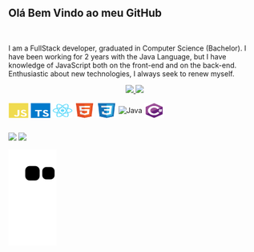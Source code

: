 ## Olá Bem Vindo ao meu GitHub

<br />

I am a FullStack developer, graduated in Computer Science (Bachelor). I have
been working for 2 years with the Java Language, but I have knowledge of
JavaScript both on the front-end and on the back-end. Enthusiastic about new
technologies, I always seek to renew myself.

<div align="center">
  <a href="https://github.com/gjmedeiros">
    <img
      height="180em"
      src="https://github-readme-stats.vercel.app/api?username=gjmedeiros&show_icons=true&theme=radical"
    />
    <img
      height="180em"
      src="https://github-readme-stats.vercel.app/api/top-langs/?username=gjmedeiros&layout=compact&&theme=radical"
    />
  </a>
</div>

<div style="display: inline_block">
  <br />
  <img
    align="center"
    alt="Js"
    height="30"
    width="40"
    src="https://raw.githubusercontent.com/devicons/devicon/master/icons/javascript/javascript-plain.svg"
  />
  <img
    align="center"
    alt="Ts"
    height="30"
    width="40"
    src="https://raw.githubusercontent.com/devicons/devicon/master/icons/typescript/typescript-plain.svg"
  />
  <img
    align="center"
    alt="React"
    height="30"
    width="40"
    src="https://raw.githubusercontent.com/devicons/devicon/master/icons/react/react-original.svg"
  />
  <img
    align="center"
    alt="HTML"
    height="30"
    width="40"
    src="https://raw.githubusercontent.com/devicons/devicon/master/icons/html5/html5-original.svg"
  />
  <img
    align="center"
    alt="CSS"
    height="30"
    width="40"
    src="https://raw.githubusercontent.com/devicons/devicon/master/icons/css3/css3-original.svg"
  />
  <img
    align="center"
    alt="Java"
    height="30"
    width="40"
    src="https://cdn.jsdelivr.net/gh/devicons/devicon/icons/java/java-original.svg"
  />
  <img
    align="center"
    alt="Csharp"
    height="30"
    width="40"
    src="https://raw.githubusercontent.com/devicons/devicon/master/icons/csharp/csharp-original.svg"
  />
</div>

##

<div>
  <a href="gabriel.m.goncalves2@gmail.com"
    ><img
      src="https://img.shields.io/badge/Gmail-D14836?style=for-the-badge&logo=gmail&logoColor=white"
      target="_blank"
  /></a>
  <a
    href="https://www.linkedin.com/in/gabriel-medeiros-goncalves/"
    target="_blank"
    ><img
      src="https://img.shields.io/badge/-LinkedIn-%230077B5?style=for-the-badge&logo=linkedin&logoColor=white"
      target="_blank"
  /></a>
  
  ![Snake animation](https://github.com/gjmedeiros/gjmedeiros/blob/output/github-contribution-grid-snake.svg)
  
</div>
